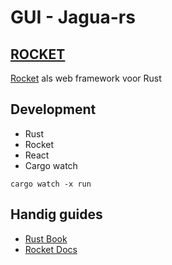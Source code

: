 # GUI - Jagua-rs

## [ROCKET](https://github.com/rwf2/Rocket)

[Rocket](https://github.com/rwf2/Rocket) als web framework voor Rust

## Development

- Rust
- Rocket
- React
- Cargo watch

`cargo watch -x run`

## Handig guides

- [Rust Book](https://doc.rust-lang.org/book/)
- [Rocket Docs](https://rocket.rs/guide/v0.5/introduction/)
